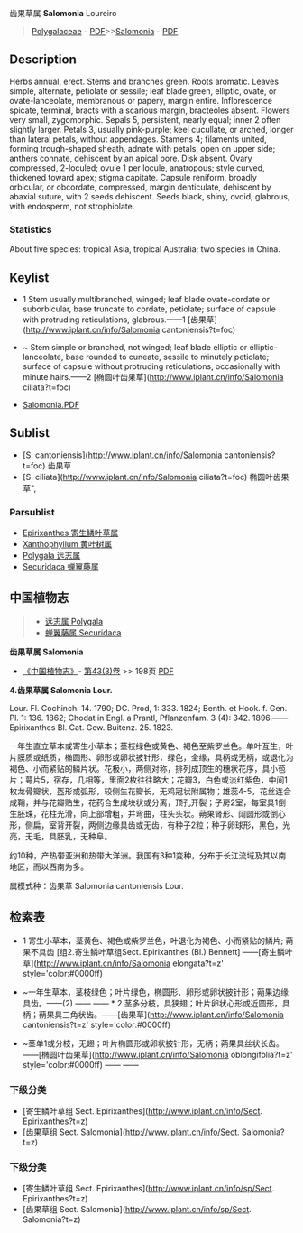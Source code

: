齿果草属 **Salomonia** Loureiro

> [Polygalaceae](http://www.iplant.cn/info/Polygalaceae?t=foc) - [PDF](http://www.iplant.cn/foc/pdf/Polygalaceae.pdf)>>[Salomonia](http://www.iplant.cn/info/Salomonia?t=foc) - [PDF](http://www.iplant.cn/foc/pdf/Salomonia.pdf)

## Description

Herbs annual, erect. Stems and branches green. Roots aromatic. Leaves simple, alternate, petiolate or sessile; leaf blade green, elliptic, ovate, or ovate-lanceolate, membranous or papery, margin entire. Inflorescence spicate, terminal, bracts with a scarious margin, bracteoles absent. Flowers very small, zygomorphic. Sepals 5, persistent, nearly equal; inner 2 often slightly larger. Petals 3, usually pink-purple; keel cucullate, or arched, longer than lateral petals, without appendages. Stamens 4; filaments united, forming trough-shaped sheath, adnate with petals, open on upper side; anthers connate, dehiscent by an apical pore. Disk absent. Ovary compressed, 2-loculed; ovule 1 per locule, anatropous; style curved, thickened toward apex; stigma capitate. Capsule reniform, broadly orbicular, or obcordate, compressed, margin denticulate, dehiscent by abaxial suture, with 2 seeds dehiscent. Seeds black, shiny, ovoid, glabrous, with endosperm, not strophiolate.

### Statistics
About five species: tropical Asia, tropical Australia; two species in China.


## Keylist

* 1 Stem usually multibranched, winged; leaf blade ovate-cordate or suborbicular, base truncate to cordate, petiolate; surface of capsule with protruding reticulations, glabrous.——1  [齿果草](http://www.iplant.cn/info/Salomonia cantoniensis?t=foc)
* ~ Stem simple or branched, not winged; leaf blade elliptic or elliptic-lanceolate, base rounded to cuneate, sessile to minutely petiolate; surface of capsule without protruding reticulations, occasionally with minute hairs.——2  [椭圆叶齿果草](http://www.iplant.cn/info/Salomonia ciliata?t=foc)


* [Salomonia.PDF](http://www.iplant.cn/foc/pdf/Salomonia.pdf)

## Sublist

* [S.  cantoniensis](http://www.iplant.cn/info/Salomonia cantoniensis?t=foc)
 齿果草
* [S.  ciliata](http://www.iplant.cn/info/Salomonia ciliata?t=foc) 椭圆叶齿果草",

### Parsublist

* [Epirixanthes  寄生鳞叶草属](http://www.iplant.cn/info/Epirixanthes?t=foc)
* [Xanthophyllum  黄叶树属](http://www.iplant.cn/info/Xanthophyllum?t=foc)
* [Polygala  远志属](http://www.iplant.cn/info/Polygala?t=foc)
* [Securidaca  蝉翼藤属](http://www.iplant.cn/info/Securidaca?t=foc)

## 中国植物志

> * [远志属  Polygala](http://www.iplant.cn/info/Polygala?t=z)
> * [蝉翼藤属  Securidaca](http://www.iplant.cn/info/Securidaca?t=z)


**齿果草属 Salomonia**

* [《中国植物志》](http://www.iplant.cn/frps)- [第43(3)卷](http://www.iplant.cn/frps/vol/43(3)) >> 198页 [PDF](http://www.iplant.cn/frps/pdf/43(3)/198y.pdf)


**4.齿果草属 Salomonia Lour.**

Lour. Fl. Cochinch. 14. 1790; DC. Prod, 1: 333. 1824; Benth. et Hook. f. Gen. Pl. 1: 136. 1862; Chodat in Engl. a Prantl, Pflanzenfam. 3 (4): 342. 1896.——Epirixanthes Bl. Cat. Gew. Buitenz. 25. 1823.

一年生直立草本或寄生小草本；茎枝绿色或黄色、褐色至紫罗兰色。单叶互生，叶片膜质或纸质，椭圆形、卵形或卵状披针形，绿色，全缘，具柄或无柄，或退化为褐色、小而紧贴的鳞片状。花极小，两侧对称，排列成顶生的穗状花序，具小苞片；萼片5，宿存，几相等，里面2枚往往略大；花瓣3，白色或淡红紫色，中间1枚龙骨瓣状，盔形或弧形，较侧生花瓣长，无鸡冠状附属物；雄蕊4-5，花丝连合成鞘，并与花瓣贴生，花药合生成块状或分离，顶孔开裂；子房2室，每室具1倒生胚珠，花柱光滑，向上部增粗，并弯曲，柱头头状。蒴果肾形、阔圆形或倒心形，侧扁，室背开裂，两侧边缘具齿或无齿，有种子2粒；种子卵球形，黑色，光亮，无毛，具胚乳，无种阜。

约10种，产热带亚洲和热带大洋洲。我国有3种1变种，分布于长江流域及其以南地区，而以西南为多。

属模式种：齿果草 Salomonia cantoniensis Lour.

## 检索表
* 1 寄生小草本，茎黄色、褐色或紫罗兰色，叶退化为褐色、小而紧贴的鳞片; 蒴果不具齿 [组2.寄生鳞叶草组Sect. Epirixanthes (Bl.) Bennett] ——[寄生鳞叶草](http://www.iplant.cn/info/Salomonia elongata?t=z'  style='color:#0000ff)

* ~一年生草本，茎枝绿色；叶片绿色，椭圆形、卵形或卵状披针形；蒴果边缘具齿。——(2)</td></tr><tr><td>&nbsp;——&nbsp;——&nbsp;</td></tr>* 2 茎多分枝，具狭翅；叶片卵状心形或近圆形，具柄；蒴果具三角状齿。——[齿果草](http://www.iplant.cn/info/Salomonia cantoniensis?t=z'  style='color:#0000ff)

* ~茎单1或分枝，无翅；叶片椭圆形或卵状披针形，无柄；蒴果具丝状长齿。 ——[椭圆叶齿果草](http://www.iplant.cn/info/Salomonia oblongifolia?t=z'  style='color:#0000ff)</td></tr><tr><td>&nbsp;——&nbsp;——&nbsp;</td></tr>
### 下级分类
* [寄生鳞叶草组  Sect. Epirixanthes](http://www.iplant.cn/info/Sect. Epirixanthes?t=z)
* [齿果草组  Sect. Salomonia](http://www.iplant.cn/info/Sect. Salomonia?t=z)

### 下级分类
* [寄生鳞叶草组  Sect. Epirixanthes](http://www.iplant.cn/info/sp/Sect. Epirixanthes?t=z)
* [齿果草组  Sect. Salomonia](http://www.iplant.cn/info/sp/Sect. Salomonia?t=z)
